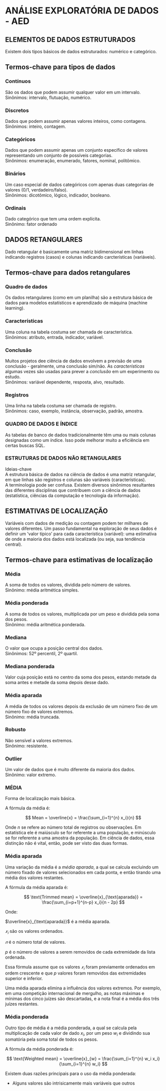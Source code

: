 # ANÁLISE EXPLORATÓRIA DE DADOS - AED

## ELEMENTOS DE DADOS ESTRUTURADOS

Existem dois tipos básicos de dados estruturados: numérico e categórico.

## Termos-chave para tipos de dados

### Contínuos

São os dados que podem assumir qualquer valor em um intervalo.  
Sinônimos: intervalo, flutuação, numérico.

### Discretos

Dados que podem assumir apenas valores inteiros, como contagens.  
Sinônimos: inteiro, contagem.

### Categóricos

Dados que podem assumir apenas um conjunto específico de valores representando um conjunto de possíveis categorias.  
Sinônimos: enumeração, enumerado, fatores, nominal, politômico.

### Binários

Um caso especial de dados categóricos com apenas duas categorias de valores (0/1, verdadeiro/falso).  
Sinônimos: dicotômico, lógico, indicador, booleano.

### Ordinais

Dado categórico que tem uma ordem explícita.  
Sinônimo: fator ordenado


## DADOS RETANGULARES

Dado retangular é basicamente uma matriz bidimensional em linhas indicando registros (casos) e colunas indicando carcterísticas (variáveis).

## Termos-chave para dados retangulares

### Quadro de dados

Os dados retangulares (como em um planilha) são a estrutura básica de dados para modelos estatísticos e aprendizado de máquina (machine learning).

### Características

Uma coluna na tabela costuma ser chamada de característica.  
Sinônimos: atributo, entrada, indicador, variável.

### Conclusão

Muitos projetos dee ciência de dados envolvem a previsão de uma conclusão - geralmente, uma conclusão sim/não. As *características* algumas vezes são usadas para prever a *conclusão* em um experimento ou estudo.  
Sinônimos: variável dependente, resposta, alvo, resultado.

### Registros

Uma linha na tabela costuma ser chamada de registro.  
Sinônimos: caso, exemplo, instância, observação, padrão, amostra.

### QUADRO DE DADOS E ÍNDICE

As tabelas de banco de dados tradicionalmente têm uma ou mais colunas designadas como um índice. Isso pode melhorar muito a eficiência em certas buscas SQL.

### ESTRUTURAS DE DADOS NÃO RETANGULARES

Ideias-chave  
A estrutura básica de dados na ciência de dados é uma matriz retangular, em que linhas são registros e colunas são variáveis (características).  
A terminologia pode ser confusa. Existem diversos sinônimos resultantes das diferentes disciplinas que contribuem com a ciência de dados (estatística, ciências da computação e tecnologia da informação).

## ESTIMATIVAS DE LOCALIZAÇÃO

Variáveis com dados de medição ou contagem podem ter milhares de valores diferentes. Um passo fundamental na exploração de seus dados é definir um 'valor típico' para cada característica (variável): uma estimativa de onde a maioria dos dados está localizada (ou seja, sua tendência central).

## Termos-chave para estimativas de localização

### Média

A soma de todos os valores, dividida pelo número de valores.  
Sinônimo: média aritmética simples.

### Média ponderada

A soma de todos os valores, multiplicada por um peso e dividida pela soma dos pesos.  
Sinônimo: média aritmética ponderada.

### Mediana

O valor que ocupa a posição central dos dados.  
Sinônimos: 52º percentil, 2º quartil.

### Mediana ponderada

Valor cuja posição está no centro da soma dos pesos, estando metade da soma antes e metade da soma depois desse dado.

### Média aparada

A média de todos os valores depois da exclusão de um número fixo de um número fixo de valores extremos.  
Sinônimo: média truncada.

### Robusto

Não sensível a valores extremos.  
Sinônimo: resistente.

### Outlier

Um valor de dados que é muito diferente da maioria dos dados.  
Sinônimo: valor extremo.


### MÉDIA

Forma de localização mais básica.

A fórmula da média é:

$$
Mean = \overline{x} = \frac{\sum_{i=1}^{n} x_i}{n}
$$

Onde $n$ se refere ao número total de registros ou observações. Em estatística ele é maiúsculo se for referente a uma população, e minúsculo se for referente a uma amostra da população. Em ciência de dados, essa distinção não é vital, então, pode ser visto das duas formas.

### Média aparada

Uma variação da média é a *média aparada*, a qual se calcula excluindo um número fixado de valores selecionados em cada ponta, e então tirando uma média dos valores restantes.

A fórmula da média aparada é:

$$
\text{Trimmed mean} = \overline{x}_{\text{aparada}} = \frac{\sum_{i=p+1}^{n-p} x_i}{n - 2p}
$$

Onde:

$\overline{x}_{\text{aparada}}$ é a média aparada.

${𝑥}_{𝑖}$ são os valores ordenados.

$𝑛$ é o número total de valores.

$p$ é o número de valores a serem removidos de cada extremidade da lista ordenada.

Essa fórmula assume que os valores ${𝑥}_{𝑖}$ foram previamente ordenados em ordem crescente e que $p$ valores foram removidos das extremidades superior e inferior.

Uma média aparada elimina a influência dos valores extremos. Por exemplo, em uma competição internacional de mergulho, as notas máximas e mínimas dos cinco juízes são descartadas, e a nota final é a média dos três juízes restantes.

### Média ponderada

Outro tipo de média é a média ponderada, a qual se calcula pela multiplicação de cada valor de dado ${x}_{i}$, por um peso ${w}_{i}$ e dividindo sua somatória pela soma total de todos os pesos.

A fórmula da média ponderada é:

$$
\text{Weighted mean} = \overline{x}_{w} = \frac{\sum_{i=1}^{n} w_i x_i}{\sum_{i=1}^{n} w_i}
$$


Existem duas razões principais para o uso da média ponderada:
- Alguns valores são intrisicamente mais variáveis que outros
